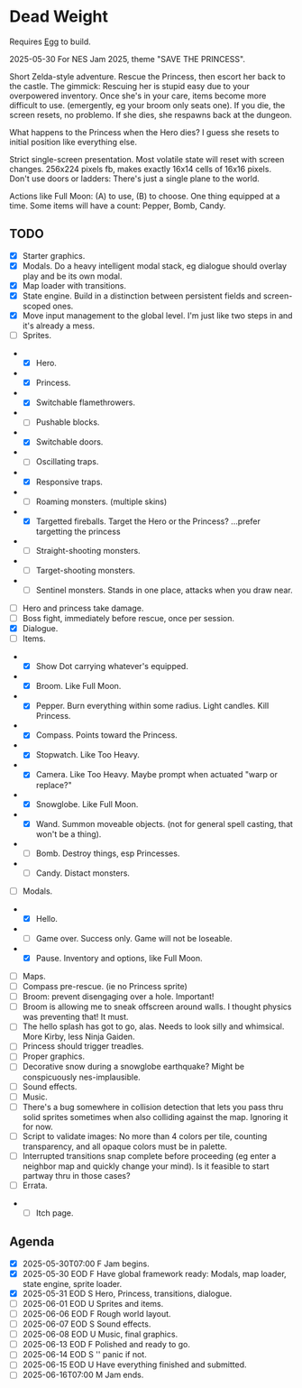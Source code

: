 # Dead Weight

Requires [Egg](https://github.com/aksommerville/egg) to build.

2025-05-30 For NES Jam 2025, theme "SAVE THE PRINCESS".

Short Zelda-style adventure. Rescue the Princess, then escort her back to the castle.
The gimmick: Rescuing her is stupid easy due to your overpowered inventory.
Once she's in your care, items become more difficult to use. (emergently, eg your broom only seats one).
If you die, the screen resets, no problemo.
If she dies, she respawns back at the dungeon.

What happens to the Princess when the Hero dies?
I guess she resets to initial position like everything else.

Strict single-screen presentation. Most volatile state will reset with screen changes.
256x224 pixels fb, makes exactly 16x14 cells of 16x16 pixels.
Don't use doors or ladders: There's just a single plane to the world.

Actions like Full Moon: (A) to use, (B) to choose.
One thing equipped at a time.
Some items will have a count: Pepper, Bomb, Candy.

## TODO

- [x] Starter graphics.
- [x] Modals. Do a heavy intelligent modal stack, eg dialogue should overlay play and be its own modal.
- [x] Map loader with transitions.
- [x] State engine. Build in a distinction between persistent fields and screen-scoped ones.
- [x] Move input management to the global level. I'm just like two steps in and it's already a mess.
- [ ] Sprites.
- - [x] Hero.
- - [x] Princess.
- - [x] Switchable flamethrowers.
- - [ ] Pushable blocks.
- - [x] Switchable doors.
- - [ ] Oscillating traps.
- - [x] Responsive traps.
- - [ ] Roaming monsters. (multiple skins)
- - [x] Targetted fireballs. Target the Hero or the Princess? ...prefer targetting the princess
- - [ ] Straight-shooting monsters.
- - [ ] Target-shooting monsters.
- - [ ] Sentinel monsters. Stands in one place, attacks when you draw near.
- [ ] Hero and princess take damage.
- [ ] Boss fight, immediately before rescue, once per session.
- [x] Dialogue.
- [ ] Items.
- - [x] Show Dot carrying whatever's equipped.
- - [x] Broom. Like Full Moon.
- - [x] Pepper. Burn everything within some radius. Light candles. Kill Princess.
- - [x] Compass. Points toward the Princess.
- - [x] Stopwatch. Like Too Heavy.
- - [x] Camera. Like Too Heavy. Maybe prompt when actuated "warp or replace?"
- - [x] Snowglobe. Like Full Moon.
- - [x] Wand. Summon moveable objects. (not for general spell casting, that won't be a thing).
- - [ ] Bomb. Destroy things, esp Princesses.
- - [ ] Candy. Distact monsters.
- [ ] Modals.
- - [x] Hello.
- - [ ] Game over. Success only. Game will not be loseable.
- - [x] Pause. Inventory and options, like Full Moon.
- [ ] Maps.
- [ ] Compass pre-rescue. (ie no Princess sprite)
- [ ] Broom: prevent disengaging over a hole. Important!
- [ ] Broom is allowing me to sneak offscreen around walls. I thought physics was preventing that! It must.
- [ ] The hello splash has got to go, alas. Needs to look silly and whimsical. More Kirby, less Ninja Gaiden.
- [ ] Princess should trigger treadles.
- [ ] Proper graphics.
- [ ] Decorative snow during a snowglobe earthquake? Might be conspicuously nes-implausible.
- [ ] Sound effects.
- [ ] Music.
- [ ] There's a bug somewhere in collision detection that lets you pass thru solid sprites sometimes when also colliding against the map. Ignoring it for now.
- [ ] Script to validate images: No more than 4 colors per tile, counting transparency, and all opaque colors must be in palette.
- [ ] Interrupted transitions snap complete before proceeding (eg enter a neighbor map and quickly change your mind). Is it feasible to start partway thru in those cases?
- [ ] Errata.
- - [ ] Itch page.

## Agenda

- [x] 2025-05-30T07:00 F Jam begins.
- [x] 2025-05-30 EOD   F Have global framework ready: Modals, map loader, state engine, sprite loader.
- [x] 2025-05-31 EOD   S Hero, Princess, transitions, dialogue.
- [ ] 2025-06-01 EOD   U Sprites and items.
- [ ] 2025-06-06 EOD   F Rough world layout.
- [ ] 2025-06-07 EOD   S Sound effects.
- [ ] 2025-06-08 EOD   U Music, final graphics.
- [ ] 2025-06-13 EOD   F Polished and ready to go.
- [ ] 2025-06-14 EOD   S '' panic if not.
- [ ] 2025-06-15 EOD   U Have everything finished and submitted.
- [ ] 2025-06-16T07:00 M Jam ends.
